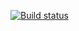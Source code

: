 [![Build status](https://ci.appveyor.com/api/projects/status/vr0cdobrvwfbp9v9?svg=true)](https://ci.appveyor.com/project/MissarvaT/ajs-6-2-task)
